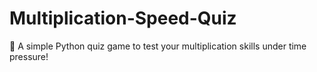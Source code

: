 # Multiplication-Speed-Quiz
🎯 A simple Python quiz game to test your multiplication skills under time pressure!
